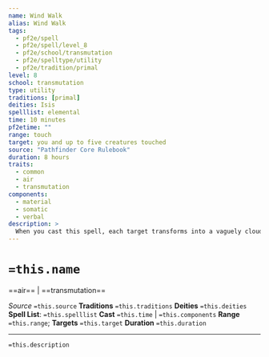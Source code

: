 ```yaml
---
name: Wind Walk
alias: Wind Walk
tags:
  - pf2e/spell
  - pf2e/spell/level_8
  - pf2e/school/transmutation
  - pf2e/spelltype/utility
  - pf2e/tradition/primal
level: 8
school: transmutation
type: utility
traditions: [primal]
deities: Isis
spelllist: elemental
time: 10 minutes
pf2etime: ""
range: touch
target: you and up to five creatures touched
source: "Pathfinder Core Rulebook"
duration: 8 hours
traits:
  - common
  - air
  - transmutation
components:
  - material
  - somatic
  - verbal
description: >
  When you cast this spell, each target transforms into a vaguely cloud-like form and is picked up by a wind moving in the direction of your choice. You can change the wind's direction by using a single action, which has the concentrate trait. The wind carries the targets at a Speed of 20 miles per hour, but if any of the targets make an attack, Cast a Spell, come under attack, or otherwise enter encounter mode, the spell ends for all targets just after they roll initiative, and they drift gently to the ground.
---
```

# `=this.name`
==air== | ==transmutation==

*Source* `=this.source`
**Traditions** `=this.traditions`
**Deities** `=this.deities`
**Spell List**: `=this.spelllist`
**Cast** `=this.time` | `=this.components`
**Range** `=this.range`; **Targets** `=this.target`
**Duration** `=this.duration`

***
`=this.description`